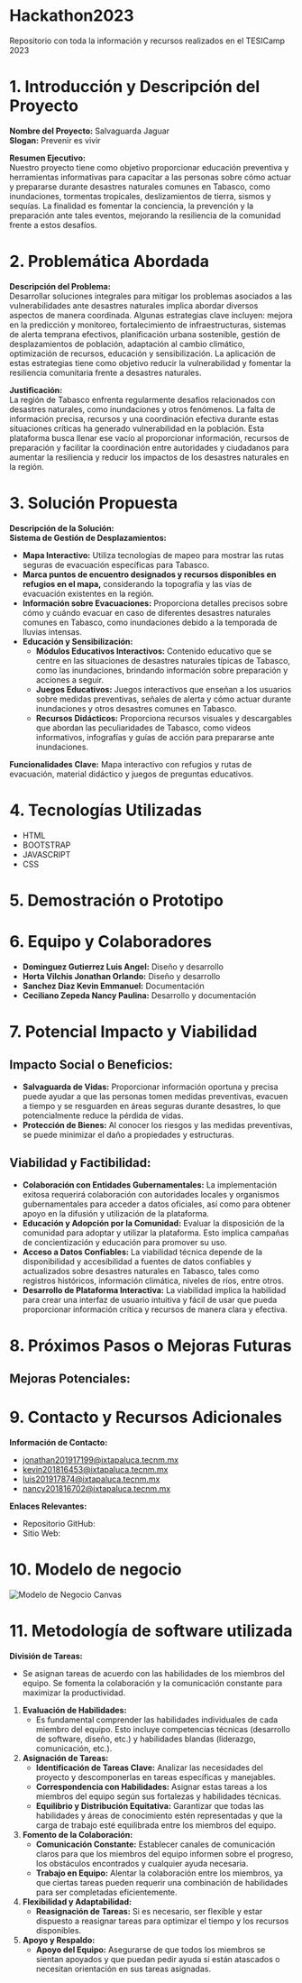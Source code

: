 # Hackathon2023
Repositorio con toda la información y recursos realizados en el TESICamp 2023
# 1. Introducción y Descripción del Proyecto
**Nombre del Proyecto:** Salvaguarda Jaguar  
**Slogan:** Prevenir es vivir  

**Resumen Ejecutivo:**  
Nuestro proyecto tiene como objetivo proporcionar educación preventiva y herramientas informativas para capacitar a las personas sobre cómo actuar y prepararse durante desastres naturales comunes en Tabasco, como inundaciones, tormentas tropicales, deslizamientos de tierra, sismos y sequías. La finalidad es fomentar la conciencia, la prevención y la preparación ante tales eventos, mejorando la resiliencia de la comunidad frente a estos desafíos.

# 2. Problemática Abordada  
**Descripción del Problema:**  
Desarrollar soluciones integrales para mitigar los problemas asociados a las vulnerabilidades ante desastres naturales implica abordar diversos aspectos de manera coordinada. Algunas estrategias clave incluyen: mejora en la predicción y monitoreo, fortalecimiento de infraestructuras, sistemas de alerta temprana efectivos, planificación urbana sostenible, gestión de desplazamientos de población, adaptación al cambio climático, optimización de recursos, educación y sensibilización. La aplicación de estas estrategias tiene como objetivo reducir la vulnerabilidad y fomentar la resiliencia comunitaria frente a desastres naturales.  

**Justificación:**  
La región de Tabasco enfrenta regularmente desafíos relacionados con desastres naturales, como inundaciones y otros fenómenos. La falta de información precisa, recursos y una coordinación efectiva durante estas situaciones críticas ha generado vulnerabilidad en la población. Esta plataforma busca llenar ese vacío al proporcionar información, recursos de preparación y facilitar la coordinación entre autoridades y ciudadanos para aumentar la resiliencia y reducir los impactos de los desastres naturales en la región.

# 3. Solución Propuesta  
**Descripción de la Solución:**  
**Sistema de Gestión de Desplazamientos:**  
- **Mapa Interactivo:** Utiliza tecnologías de mapeo para mostrar las rutas seguras de evacuación específicas para Tabasco.
- **Marca puntos de encuentro designados y recursos disponibles en refugios en el mapa,** considerando la topografía y las vías de evacuación existentes en la región.
- **Información sobre Evacuaciones:** Proporciona detalles precisos sobre cómo y cuándo evacuar en caso de diferentes desastres naturales comunes en Tabasco, como inundaciones debido a la temporada de lluvias intensas.
- **Educación y Sensibilización:**
  - **Módulos Educativos Interactivos:** Contenido educativo que se centre en las situaciones de desastres naturales típicas de Tabasco, como las inundaciones, brindando información sobre preparación y acciones a seguir.
  - **Juegos Educativos:** Juegos interactivos que enseñan a los usuarios sobre medidas preventivas, señales de alerta y cómo actuar durante inundaciones y otros desastres comunes en Tabasco.
  - **Recursos Didácticos:** Proporciona recursos visuales y descargables que abordan las peculiaridades de Tabasco, como videos informativos, infografías y guías de acción para prepararse ante inundaciones.

**Funcionalidades Clave:** Mapa interactivo con refugios y rutas de evacuación, material didáctico y juegos de preguntas educativos.
# 4. Tecnologías Utilizadas
- HTML
- BOOTSTRAP
- JAVASCRIPT
- CSS

# 5. Demostración o Prototipo


# 6. Equipo y Colaboradores
- **Dominguez Gutierrez Luis Angel:** Diseño y desarrollo
- **Horta Vilchis Jonathan Orlando:** Diseño y desarrollo
- **Sanchez Diaz Kevin Emmanuel:** Documentación
- **Ceciliano Zepeda Nancy Paulina:** Desarrollo y documentación

# 7. Potencial Impacto y Viabilidad
## Impacto Social o Beneficios:
- **Salvaguarda de Vidas:** Proporcionar información oportuna y precisa puede ayudar a que las personas tomen medidas preventivas, evacuen a tiempo y se resguarden en áreas seguras durante desastres, lo que potencialmente reduce la pérdida de vidas.
- **Protección de Bienes:** Al conocer los riesgos y las medidas preventivas, se puede minimizar el daño a propiedades y estructuras.

## Viabilidad y Factibilidad:
- **Colaboración con Entidades Gubernamentales:** La implementación exitosa requerirá colaboración con autoridades locales y organismos gubernamentales para acceder a datos oficiales, así como para obtener apoyo en la difusión y utilización de la plataforma.
- **Educación y Adopción por la Comunidad:** Evaluar la disposición de la comunidad para adoptar y utilizar la plataforma. Esto implica campañas de concientización y educación para promover su uso.
- **Acceso a Datos Confiables:** La viabilidad técnica depende de la disponibilidad y accesibilidad a fuentes de datos confiables y actualizados sobre desastres naturales en Tabasco, tales como registros históricos, información climática, niveles de ríos, entre otros.
- **Desarrollo de Plataforma Interactiva:** La viabilidad implica la habilidad para crear una interfaz de usuario intuitiva y fácil de usar que pueda proporcionar información crítica y recursos de manera clara y efectiva.

# 8. Próximos Pasos o Mejoras Futuras
## Mejoras Potenciales:


# 9. Contacto y Recursos Adicionales
**Información de Contacto:**
- jonathan201917199@ixtapaluca.tecnm.mx
- kevin201816453@ixtapaluca.tecnm.mx
- luis201917874@ixtapaluca.tecnm.mx
- nancy201816702@ixtapaluca.tecnm.mx

**Enlaces Relevantes:**
- Repositorio GitHub:
- Sitio Web:

# 10. Modelo de negocio
![Modelo de Negocio Canvas](modeloDeNegocio.png)


# 11. Metodología de software utilizada

**División de Tareas:**
- Se asignan tareas de acuerdo con las habilidades de los miembros del equipo. Se fomenta la colaboración y la comunicación constante para maximizar la productividad.
1. **Evaluación de Habilidades:**
   - Es fundamental comprender las habilidades individuales de cada miembro del equipo. Esto incluye competencias técnicas (desarrollo de software, diseño, etc.) y habilidades blandas (liderazgo, comunicación, etc.).
2. **Asignación de Tareas:**
   - **Identificación de Tareas Clave:** Analizar las necesidades del proyecto y descomponerlas en tareas específicas y manejables.
   - **Correspondencia con Habilidades:** Asignar estas tareas a los miembros del equipo según sus fortalezas y habilidades técnicas.
   - **Equilibrio y Distribución Equitativa:** Garantizar que todas las habilidades y áreas de conocimiento estén representadas y que la carga de trabajo esté equilibrada entre los miembros del equipo.
3. **Fomento de la Colaboración:**
   - **Comunicación Constante:** Establecer canales de comunicación claros para que los miembros del equipo informen sobre el progreso, los obstáculos encontrados y cualquier ayuda necesaria.
   - **Trabajo en Equipo:** Alentar la colaboración entre los miembros, ya que ciertas tareas pueden requerir una combinación de habilidades para ser completadas eficientemente.
4. **Flexibilidad y Adaptabilidad:**
   - **Reasignación de Tareas:** Si es necesario, ser flexible y estar dispuesto a reasignar tareas para optimizar el tiempo y los recursos disponibles.
5. **Apoyo y Respaldo:**
   - **Apoyo del Equipo:** Asegurarse de que todos los miembros se sientan apoyados y que puedan pedir ayuda si están atascados o necesitan orientación en sus tareas asignadas.
